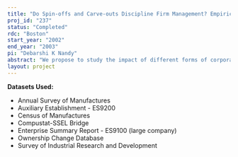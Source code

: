 ```yaml
---
title: "Do Spin-offs and Carve-outs Discipline Firm Management? Empirical Evidence."
proj_id: "237"
status: "Completed"
rdc: "Boston"
start_year: "2002"
end_year: "2003"
pi: "Debarshi K Nandy"
abstract: "We propose to study the impact of different forms of corporate restructuring on the labor market decisions, R&D activities, capital structure, and productivity of the firm and its establishments. We specifically consider spin-offs and equity carve-outs. Recently, the theoretical literature has argued that spin-offs and carve-outs have a disciplining effect on firm management. This literature has shown that restructuring increases the probability of a takeover of firms undergoing spin-offs and carve-outs by rival firms with better management ability, thus disciplining management and lowering managerial discretion. If managerial discretion decreases in this manner, we expect that the labor market decisions and R&D activities of the firm would be adversely affected following such restructuring. Establishments undergoing such restructuring will have poor productivity prior to the restructuring, with productivity improving after restructuring. This study proposes to test these hypotheses by comparing wages, employment, productivity, R&D activities, and capital structure of these establishments both before and after the restructuring to a control group of establishments that have not undergone such restructuring. Moreover we attempt to distinguish between the effects of such corporate restructuring on production and non-production workers. Our proposed study directly benefits the Census Bureau’s data by precisely identifying two types of corporate restructuring events, namely spin-offs and equity carveouts. We propose to identify all establishments of manufacturing firms, which had a spin-off or a carveout, by linking up the LRD and OCD with other databases, such as CRSP, Compustat, and SDC, which provide information on such restructuring events. This will help in correctly identifying the type of ownership change and thus enhance the quality of the LRD data. Our study will also help in better identifying establishments over time in a way that correctly treats the transfer of ownership and control. By linking up the SDC to the LRD, our study will help to remove possible inconsistencies related to ownership changes of establishments in the LRD data. The aim of our analysis is to provide a complete picture of the effects of corporate restructuring on the productivity of a firm, and on the employment and wages of the entire hierarchy of the firm: from executives, and central office employees, to both white and blue-collar plant level employees."
layout: project
---
```


**Datasets Used:**

  - Annual Survey of Manufactures 
  - Auxiliary Establishment - ES9200 
  - Census of Manufactures 
  - Compustat-SSEL Bridge 
  - Enterprise Summary Report - ES9100 (large company) 
  - Ownership Change Database 
  - Survey of Industrial Research and Development 

